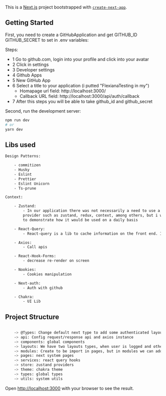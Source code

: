 This is a [Next.js](https://nextjs.org/) project bootstrapped with [`create-next-app`](https://github.com/vercel/next.js/tree/canary/packages/create-next-app).

## Getting Started


First, you need to create a GitHubApplication and get GITHUB_ID
GITHUB_SECRET to set in .env variables:

Steps:
  - 1 Go to github.com, login into your profile and click into your avatar
  - 2 Click in settings
  - 3 Developer settings
  - 4 Github Apps
  - 5 New GitHub App
  - 6 Select a title to your application (i putted "FlexianaTesting in my")
      - Homapage url field: http://localhost:3000/
      - Callback URL field: http://localhost:3000/api/auth/callback
  - 7 After this steps you will be able to take github_id and github_secret


Second, run the development server:

```bash
npm run dev
# or
yarn dev
```

## Libs used

```bash
Design Patterns:

    - commitizen
    - Husky
    - Eslint
    - Prettier
    - Eslint Unicorn
    - Ts-prune

Context:

    - Zustand:
        - In our application there was not necessarily a need to use a
        provider such as zustand, redux, context, among others, but i wanted
        to demonstrate how it would be used on a daily basis

    - React-Query:
        - React-query is a lib to cache information on the front end. I used it in hooks format, and with fully typed request and response

    - Axios:
        - Call apis

    - React-Hook-Forms:
        - decrease re-render on screen

    - Nookies:
        - Cookies manipulation

    - Next-auth:
        - Auth with github

    - Chakra:
        - UI Lib


```

## Project Structure

```bash

    -> @Types: Change default next type to add some authenticated layouts
    -> api: Config request/response api and axios instance
    -> components: global components
    -> layouts: We have two layouts types, when user is logged and other for user without sessions (like sign screen, reset password, etc...)
    -> modules: Create to be import in pages, but in modules we can add types and more files that would not be possible in pages
    -> pages: next system pages
    -> services: react query hooks
    -> store: zustand providers
    -> theme: chakra theme
    -> types: global types
    -> utils: system utils

```


Open [http://localhost:3000](http://localhost:3000) with your browser to see the result.

